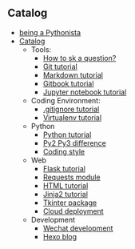 ## Catalog

* [being a Pythonista](README.md)  
* [Catalog](SUMMARY.md)  
    * Tools:
        * [How to sk a question?](doc/How_to_ask_a_question.md)  
        * [Git tutorial](doc/Git_tutorial.md)
        * [Markdown tutorial](doc/Markdown_tutorial.md)  
        * [Gitbook tutorial](doc/Gitbook_tutorial.md)
        * [Jupyter notebook tutorial](doc/Jupyter_notebook_tutorial.md)
    * Coding Environment:
        * [.gitignore tutorial](doc/.gitignore_tutorial.md)
        * [Virtualenv tutorial](doc/Virtualenv_tutorial.md)
    * Python
        * [Python tutorial](doc/Python_tutorial.md)  
        * [Py2 Py3 difference](doc/py2_py3_difference.md)  
        * [Coding style](doc/Coding_style.md)  
    * Web
        * [Flask tutorial](doc/Flask_tutorial.md)
        * [Requests module](doc/Requests_module.md)  
        * [HTML tutorial](doc/HTML_tutorial)  
        * [Jinja2 tutorial](doc/Jinja2_tutorial)  
        * [Tkinter package](doc/Tkinter_package.md)  
        * [Cloud deployment](doc/Cloud_deployment.md)  
    * Development
        * [Wechat development](doc/Wechat_development.md)  
        * [Hexo blog](doc/Hexo_blog.md)  
